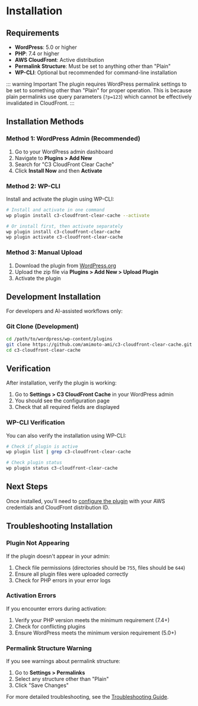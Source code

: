 # Installation

## Requirements

- **WordPress**: 5.0 or higher
- **PHP**: 7.4 or higher
- **AWS CloudFront**: Active distribution
- **Permalink Structure**: Must be set to anything other than "Plain"
- **WP-CLI**: Optional but recommended for command-line installation

::: warning Important
The plugin requires WordPress permalink settings to be set to something other than "Plain" for proper operation. This is because plain permalinks use query parameters (`?p=123`) which cannot be effectively invalidated in CloudFront.
:::

## Installation Methods

### Method 1: WordPress Admin (Recommended)

1. Go to your WordPress admin dashboard
2. Navigate to **Plugins > Add New**
3. Search for "C3 CloudFront Clear Cache"
4. Click **Install Now** and then **Activate**

### Method 2: WP-CLI

Install and activate the plugin using WP-CLI:

```bash
# Install and activate in one command
wp plugin install c3-cloudfront-clear-cache --activate

# Or install first, then activate separately
wp plugin install c3-cloudfront-clear-cache
wp plugin activate c3-cloudfront-clear-cache
```

### Method 3: Manual Upload

1. Download the plugin from [WordPress.org](https://wordpress.org/plugins/c3-cloudfront-clear-cache/)
2. Upload the zip file via **Plugins > Add New > Upload Plugin**
3. Activate the plugin

## Development Installation

For developers and AI-assisted workflows only:

### Git Clone (Development)

```bash
cd /path/to/wordpress/wp-content/plugins
git clone https://github.com/amimoto-ami/c3-cloudfront-clear-cache.git
cd c3-cloudfront-clear-cache
```

## Verification

After installation, verify the plugin is working:

1. Go to **Settings > C3 CloudFront Cache** in your WordPress admin
2. You should see the configuration page
3. Check that all required fields are displayed

### WP-CLI Verification

You can also verify the installation using WP-CLI:

```bash
# Check if plugin is active
wp plugin list | grep c3-cloudfront-clear-cache

# Check plugin status
wp plugin status c3-cloudfront-clear-cache
```

## Next Steps

Once installed, you'll need to [configure the plugin](/guide/configuration) with your AWS credentials and CloudFront distribution ID.

## Troubleshooting Installation

### Plugin Not Appearing

If the plugin doesn't appear in your admin:

1. Check file permissions (directories should be `755`, files should be `644`)
2. Ensure all plugin files were uploaded correctly
3. Check for PHP errors in your error logs

### Activation Errors

If you encounter errors during activation:

1. Verify your PHP version meets the minimum requirement (7.4+)
2. Check for conflicting plugins
3. Ensure WordPress meets the minimum version requirement (5.0+)

### Permalink Structure Warning

If you see warnings about permalink structure:

1. Go to **Settings > Permalinks**
2. Select any structure other than "Plain"
3. Click "Save Changes"

For more detailed troubleshooting, see the [Troubleshooting Guide](/guide/troubleshooting).